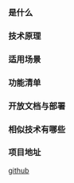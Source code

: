 ### 是什么

### 技术原理

### 适用场景

### 功能清单


### 开放文档与部署


### 相似技术有哪些


### 项目地址 
[github](https://github.com/uNetworking/uWebSockets.js)